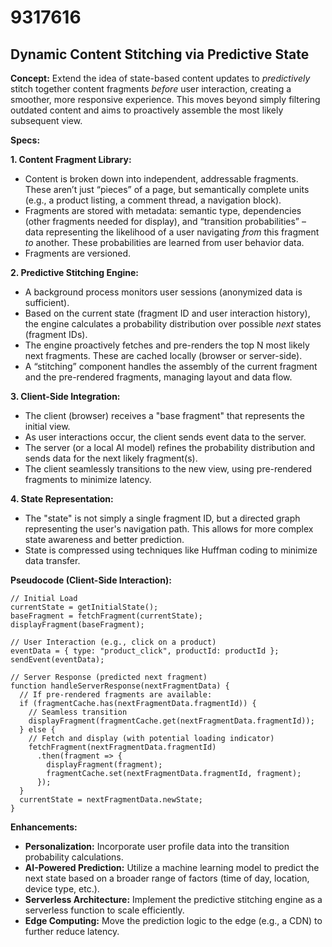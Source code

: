 # 9317616

## Dynamic Content Stitching via Predictive State

**Concept:** Extend the idea of state-based content updates to *predictively* stitch together content fragments *before* user interaction, creating a smoother, more responsive experience. This moves beyond simply filtering outdated content and aims to proactively assemble the most likely subsequent view.

**Specs:**

**1. Content Fragment Library:**

*   Content is broken down into independent, addressable fragments. These aren’t just “pieces” of a page, but semantically complete units (e.g., a product listing, a comment thread, a navigation block).
*   Fragments are stored with metadata: semantic type, dependencies (other fragments needed for display), and “transition probabilities” – data representing the likelihood of a user navigating *from* this fragment *to* another.  These probabilities are learned from user behavior data.
*   Fragments are versioned.

**2. Predictive Stitching Engine:**

*   A background process monitors user sessions (anonymized data is sufficient).
*   Based on the current state (fragment ID and user interaction history), the engine calculates a probability distribution over possible *next* states (fragment IDs).
*   The engine proactively fetches and pre-renders the top N most likely next fragments. These are cached locally (browser or server-side).
*   A “stitching” component handles the assembly of the current fragment and the pre-rendered fragments, managing layout and data flow.

**3. Client-Side Integration:**

*   The client (browser) receives a "base fragment" that represents the initial view.
*   As user interactions occur, the client sends event data to the server.
*   The server (or a local AI model) refines the probability distribution and sends data for the next likely fragment(s).
*   The client seamlessly transitions to the new view, using pre-rendered fragments to minimize latency.

**4.  State Representation:**

*   The "state" is not simply a single fragment ID, but a directed graph representing the user's navigation path. This allows for more complex state awareness and better prediction.
*   State is compressed using techniques like Huffman coding to minimize data transfer.

**Pseudocode (Client-Side Interaction):**

```
// Initial Load
currentState = getInitialState();
baseFragment = fetchFragment(currentState);
displayFragment(baseFragment);

// User Interaction (e.g., click on a product)
eventData = { type: "product_click", productId: productId };
sendEvent(eventData);

// Server Response (predicted next fragment)
function handleServerResponse(nextFragmentData) {
  // If pre-rendered fragments are available:
  if (fragmentCache.has(nextFragmentData.fragmentId)) {
    // Seamless transition
    displayFragment(fragmentCache.get(nextFragmentData.fragmentId));
  } else {
    // Fetch and display (with potential loading indicator)
    fetchFragment(nextFragmentData.fragmentId)
      .then(fragment => {
        displayFragment(fragment);
        fragmentCache.set(nextFragmentData.fragmentId, fragment);
      });
  }
  currentState = nextFragmentData.newState;
}
```

**Enhancements:**

*   **Personalization:**  Incorporate user profile data into the transition probability calculations.
*   **AI-Powered Prediction:** Utilize a machine learning model to predict the next state based on a broader range of factors (time of day, location, device type, etc.).
*   **Serverless Architecture:** Implement the predictive stitching engine as a serverless function to scale efficiently.
*   **Edge Computing:** Move the prediction logic to the edge (e.g., a CDN) to further reduce latency.
